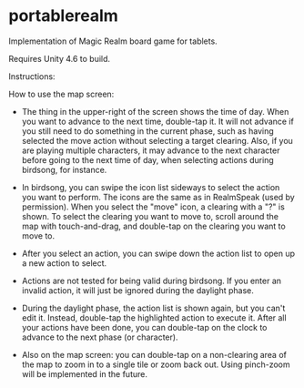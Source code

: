 # portablerealm

Implementation of Magic Realm board game for tablets.

Requires Unity 4.6 to build.

Instructions:

How to use the map screen:

* The thing in the upper-right of the screen shows the time of day. When you want to advance to the next time, double-tap it. It will not advance if you still need to do something in the current phase, such as having selected the move action without selecting a target clearing. Also, if you are playing multiple characters, it may advance to the next character before going to the next time of day, when selecting actions during birdsong, for instance.

* In birdsong, you can swipe the icon list sideways to select the action you want to perform. The icons are the same as in RealmSpeak (used by permission). When you select the "move" icon, a clearing with a "?" is shown. To select the clearing you want to move to, scroll around the map with touch-and-drag, and double-tap on the clearing you want to move to.

* After you select an action, you can swipe down the action list to open up a new action to select.

* Actions are not tested for being valid during birdsong. If you enter an invalid action, it will just be ignored during the daylight phase.

* During the daylight phase, the action list is shown again, but you can't edit it. Instead, double-tap the highlighted action to execute it. After all your actions have been done, you can double-tap on the clock to advance to the next phase (or character).

* Also on the map screen: you can double-tap on a non-clearing area of the map to zoom in to a single tile or zoom back out. Using pinch-zoom will be implemented in the future.